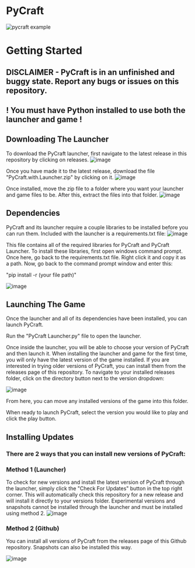 # PyCraft
![pycraft example](https://github.com/user-attachments/assets/e91db23b-e1dd-4d8e-8852-01662b17e570)
# Getting Started
## DISCLAIMER - PyCraft is in an unfinished and buggy state. Report any bugs or issues on this repository.
## ! You must have Python installed to use both the launcher and game !
## Downloading The Launcher

To download the PyCraft launcher, first navigate to the latest release in this repository by clicking on releases.
![image](https://github.com/user-attachments/assets/fdebb35d-b458-4635-bdf6-c58d3ec5a6cc)

Once you have made it to the latest release, download the file "PyCraft.with.Launcher.zip" by clicking on it.
![image](https://github.com/user-attachments/assets/c070ebf7-b0bf-4b04-b177-9f1686b058b1)

Once installed, move the zip file to a folder where you want your launcher and game files to be. After this, extract the files into that folder.
![image](https://github.com/user-attachments/assets/a46e4417-bfba-40e1-baf3-8f3fc50c0f5b)

## Dependencies
PyCraft and its launcher require a couple libraries to be installed before you can run them. Included with the launcher is a requirements.txt file:
![image](https://github.com/user-attachments/assets/903b9aab-e5b1-4375-9648-a45d719c4c40)

This file contains all of the required libraries for PyCraft and PyCraft Launcher. To install these libraries, first open windows command prompt. Once here, go back to the requirements.txt file. Right click it and copy it as a path. Now, go back to the command prompt window and enter this:

"pip install -r (your file path)"

![image](https://github.com/user-attachments/assets/290ed4c0-f28d-4901-b351-8f11937558ae)

## Launching The Game
Once the launcher and all of its dependencies have been installed, you can launch PyCraft.

Run the "PyCraft Launcher.py" file to open the launcher.

Once inside the launcher, you will be able to choose your version of PyCraft and then launch it. When installing the launcher and game for the first time, you will only have the latest version of the game installed. If you are interested in trying older versions of PyCraft, you can install them from the releases page of this repository. To navigate to your installed releases folder, click on the directory button next to the version dropdown:

![image](https://github.com/user-attachments/assets/be3b8c64-072d-43fb-bb74-1a51e6dab693)

From here, you can move any installed versions of the game into this folder.

When ready to launch PyCraft, select the version you would like to play and click the play button.

## Installing Updates
### There are 2 ways that you can install new versions of PyCraft:

### Method 1 (Launcher)
To check for new versions and install the latest version of PyCraft through the launcher, simply click the "Check For Updates" button in the top right corner. This will automatically check this repository for a new release and will install it directly to your versions folder. Experimental versions and snapshots cannot be installed through the launcher and must be installed using method 2.
![image](https://github.com/user-attachments/assets/f829d143-ba35-4db7-bb79-3819ab52d88e)
### Method 2 (Github)
You can install all versions of PyCraft from the releases page of this Github repository. Snapshots can also be installed this way.

![image](https://github.com/user-attachments/assets/35b3051f-0cc3-4076-9c24-faa15e7f2976)

